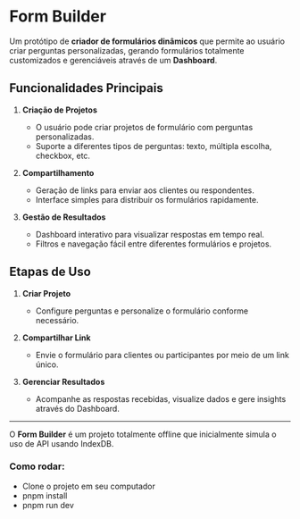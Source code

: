 # Form Builder

Um protótipo de **criador de formulários dinâmicos** que permite ao usuário criar perguntas personalizadas, gerando formulários totalmente customizados e gerenciáveis através de um **Dashboard**.

## Funcionalidades Principais

1. **Criação de Projetos**
   - O usuário pode criar projetos de formulário com perguntas personalizadas.
   - Suporte a diferentes tipos de perguntas: texto, múltipla escolha, checkbox, etc.

2. **Compartilhamento**
   - Geração de links para enviar aos clientes ou respondentes.
   - Interface simples para distribuir os formulários rapidamente.

3. **Gestão de Resultados**
   - Dashboard interativo para visualizar respostas em tempo real.
   - Filtros e navegação fácil entre diferentes formulários e projetos.

## Etapas de Uso

1. **Criar Projeto**
   - Configure perguntas e personalize o formulário conforme necessário.

2. **Compartilhar Link**
   - Envie o formulário para clientes ou participantes por meio de um link único.

3. **Gerenciar Resultados**
   - Acompanhe as respostas recebidas, visualize dados e gere insights através do Dashboard.

---

O **Form Builder** é um projeto totalmente offline que inicialmente simula o uso de API usando IndexDB.

### Como rodar:

- Clone o projeto em seu computador
- pnpm install
- pnpm run dev
